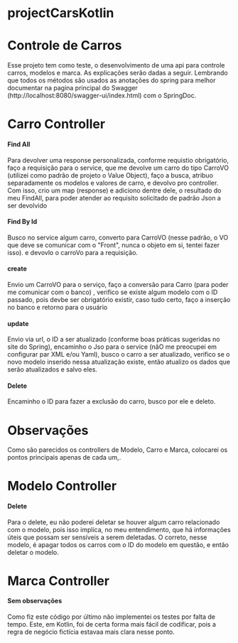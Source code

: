 # projectCarsKotlin

<h1> Controle de Carros</h1>

<p>Esse projeto tem como teste, o desenvolvimento de uma
api para controle carros, modelos e marca. As explicações serão dadas a seguir.
Lembrando que todos os métodos são usados as anotações do 
spring para melhor documentar na pagina principal do Swagger
(http://localhost:8080/swagger-ui/index.html) com o SpringDoc.</p>

<h1><strong>Carro Controller</strong></h1>
<h4>Find All </h4>
<p>Para devolver uma response personalizada, conforme requistio obrigatório,
faço a requisição para o service, que me devolve um carro do tipo CarroVO (utilizei
como padrão de projeto o Value Object), faço a busca, atribuo
separadamente os modelos e valores de carro, e devolvo pro controller. Com
isso, crio um map (response) e adiciono dentre dele, o resultado do meu FindAll, para 
poder atender ao requisito solicitado de padrão Json a ser devolvido</p>

<h4>Find By Id </h4>
<p>Busco no service algum carro, converto para CarroVO (nesse padrão, o VO que deve se comunicar
com o "Front", nunca o objeto em si, tentei fazer isso). e devovlo o carroVo para a requisição.</p>


<h4>create</h4>
<p>Envio um CarroVO para o serviço, faço a conversão para Carro (para poder me comunicar com o banco)
, verifico se existe algum modelo com o ID passado, pois devbe ser obrigatório existir, caso tudo certo,
faço a inserção no banco e retorno para o usuário</p>


<h4>update</h4>
<p>Envio via url, o ID a ser atualizado (conforme boas práticas sugeridas no site do Spring), encaminho o Jso para o service (nãO
me preocupei em configurar par XML e/ou Yaml), busco o carro a ser atualizado, verifico se o novo modelo 
inserido nessa atualização existe, então atualizo os dados que serão atualizados e salvo eles.
</p>

<h4>Delete</h4>
<p>Encaminho o ID para fazer a exclusão do carro, busco por ele e deleto.
</p>

<h1>Observações</h1>
<p>Como são parecidos os controllers de Modelo, Carro e Marca, colocarei os pontos principais apenas de cada um,.</p>


<h1><strong>Modelo Controller</strong></h1>
<h4>Delete</h4>
<p>Para o delete, eu não poderei deletar se houver algum carro relacionado com o modelo, 
pois isso implica, no meu entendimento, que há informações úteis que possam ser sensíveis a serem deletadas. O correto,
nesse modelo, é apagar todos os carros com o ID do modelo em questão, e então deletar o modelo.</p>

<h1><strong>Marca Controller</strong></h1>
<h4>Sem observações</h4>


<p>Como fiz este código por último não implementei os testes por falta de tempo. Este, em Kotlin, foi de certa forma mais fácil de codificar,
pois a regra de negócio fictícia estavaa mais clara nesse ponto.</p>
